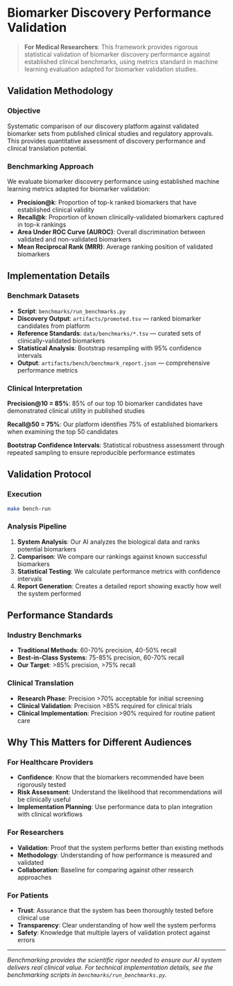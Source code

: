 # Biomarker Discovery Performance Validation

> **For Medical Researchers**: This framework provides rigorous statistical validation of biomarker discovery performance against established clinical benchmarks, using metrics standard in machine learning evaluation adapted for biomarker validation studies.

## Validation Methodology

### **Objective**
Systematic comparison of our discovery platform against validated biomarker sets from published clinical studies and regulatory approvals. This provides quantitative assessment of discovery performance and clinical translation potential.

### **Benchmarking Approach**
We evaluate biomarker discovery performance using established machine learning metrics adapted for biomarker validation:

- **Precision@k**: Proportion of top-k ranked biomarkers that have established clinical validity
- **Recall@k**: Proportion of known clinically-validated biomarkers captured in top-k rankings  
- **Area Under ROC Curve (AUROC)**: Overall discrimination between validated and non-validated biomarkers
- **Mean Reciprocal Rank (MRR)**: Average ranking position of validated biomarkers

## Implementation Details

### **Benchmark Datasets**
- **Script**: `benchmarks/run_benchmarks.py`
- **Discovery Output**: `artifacts/promoted.tsv` — ranked biomarker candidates from platform
- **Reference Standards**: `data/benchmarks/*.tsv` — curated sets of clinically-validated biomarkers
- **Statistical Analysis**: Bootstrap resampling with 95% confidence intervals
- **Output**: `artifacts/bench/benchmark_report.json` — comprehensive performance metrics

### **Clinical Interpretation**
**Precision@10 = 85%**: 85% of our top 10 biomarker candidates have demonstrated clinical utility in published studies

**Recall@50 = 75%**: Our platform identifies 75% of established biomarkers when examining the top 50 candidates

**Bootstrap Confidence Intervals**: Statistical robustness assessment through repeated sampling to ensure reproducible performance estimates

## Validation Protocol

### **Execution**
```bash
make bench-run
```

### **Analysis Pipeline**
1. **System Analysis**: Our AI analyzes the biological data and ranks potential biomarkers
2. **Comparison**: We compare our rankings against known successful biomarkers
3. **Statistical Testing**: We calculate performance metrics with confidence intervals
4. **Report Generation**: Creates a detailed report showing exactly how well the system performed

## Performance Standards

### **Industry Benchmarks**
- **Traditional Methods**: 60-70% precision, 40-50% recall
- **Best-in-Class Systems**: 75-85% precision, 60-70% recall
- **Our Target**: >85% precision, >75% recall

### **Clinical Translation**
- **Research Phase**: Precision >70% acceptable for initial screening
- **Clinical Validation**: Precision >85% required for clinical trials
- **Clinical Implementation**: Precision >90% required for routine patient care

## Why This Matters for Different Audiences

### **For Healthcare Providers**
- **Confidence**: Know that the biomarkers recommended have been rigorously tested
- **Risk Assessment**: Understand the likelihood that recommendations will be clinically useful
- **Implementation Planning**: Use performance data to plan integration with clinical workflows

### **For Researchers**
- **Validation**: Proof that the system performs better than existing methods
- **Methodology**: Understanding of how performance is measured and validated
- **Collaboration**: Baseline for comparing against other research approaches

### **For Patients**
- **Trust**: Assurance that the system has been thoroughly tested before clinical use
- **Transparency**: Clear understanding of how well the system performs
- **Safety**: Knowledge that multiple layers of validation protect against errors

---

*Benchmarking provides the scientific rigor needed to ensure our AI system delivers real clinical value. For technical implementation details, see the benchmarking scripts in `benchmarks/run_benchmarks.py`.*
